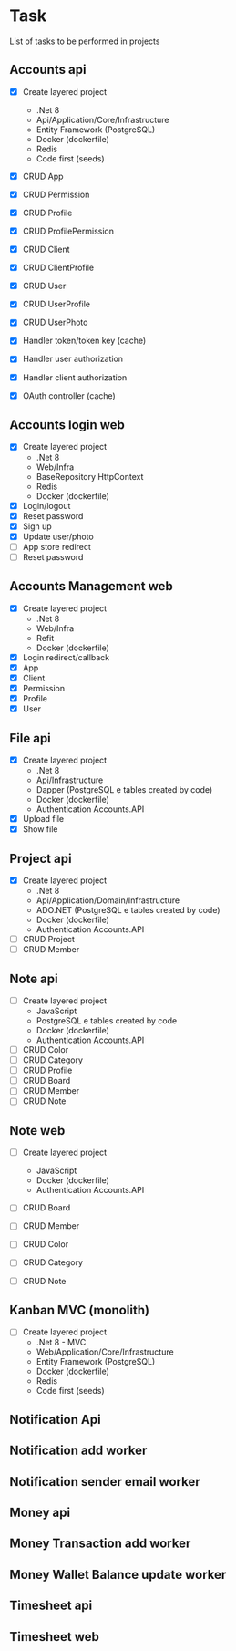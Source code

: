 # Task

List of tasks to be performed in projects

## Accounts api
- [x] Create layered project 
    - .Net 8
    - Api/Application/Core/Infrastructure
    - Entity Framework (PostgreSQL)
    - Docker (dockerfile)
    - Redis
    - Code first (seeds)
- [x] CRUD App
- [x] CRUD Permission
- [x] CRUD Profile
- [x] CRUD ProfilePermission
- [x] CRUD Client
- [x] CRUD ClientProfile
- [x] CRUD User
- [x] CRUD UserProfile
- [x] CRUD UserPhoto
- [x] Handler token/token key (cache)
- [x] Handler user authorization
- [x] Handler client authorization
- [x] OAuth controller (cache)

    
## Accounts login web

- [x] Create layered project 
    - .Net 8
    - Web/Infra
    - BaseRepository HttpContext
    - Redis
    - Docker (dockerfile)
- [x] Login/logout
- [x] Reset password
- [x] Sign up
- [x] Update user/photo
- [ ] App store redirect
- [ ] Reset password

## Accounts Management web

- [x] Create layered project 
    - .Net 8
    - Web/Infra
    - Refit
    - Docker (dockerfile)
- [x] Login redirect/callback
- [x] App
- [x] Client
- [x] Permission
- [x] Profile
- [x] User

## File api

- [x] Create layered project 
    - .Net 8
    - Api/Infrastructure
    - Dapper (PostgreSQL e tables created by code)
    - Docker (dockerfile)
    - Authentication Accounts.API
- [x] Upload file
- [x] Show file

## Project api

- [x] Create layered project 
    - .Net 8
    - Api/Application/Domain/Infrastructure
    - ADO.NET (PostgreSQL e tables created by code)
    - Docker (dockerfile)
    - Authentication Accounts.API
- [ ] CRUD Project
- [ ] CRUD Member

## Note api

- [ ] Create layered project 
    - JavaScript
    - PostgreSQL e tables created by code
    - Docker (dockerfile)
    - Authentication Accounts.API
- [ ] CRUD Color
- [ ] CRUD Category
- [ ] CRUD Profile
- [ ] CRUD Board
- [ ] CRUD Member
- [ ] CRUD Note

## Note web

- [ ] Create layered project 
    - JavaScript
    - Docker (dockerfile)
    - Authentication Accounts.API
- [ ] CRUD Board
- [ ] CRUD Member
- [ ] CRUD Color
- [ ] CRUD Category
- [ ] CRUD Note


## Kanban MVC (monolith)
- [ ] Create layered project 
    - .Net 8 - MVC
    - Web/Application/Core/Infrastructure
    - Entity Framework (PostgreSQL)
    - Docker (dockerfile)
    - Redis
    - Code first (seeds)


## Notification Api

## Notification add worker

## Notification sender email worker

## Money api

## Money Transaction add worker

## Money Wallet Balance update worker

## Timesheet api

## Timesheet web